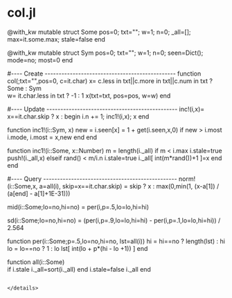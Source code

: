

# col.jl

@with_kw mutable struct Some
  pos=0; txt=""; w=1; n=0; 
  _all=[]; max=it.some.max; stale=false end

@with_kw mutable struct Sym
  pos=0; txt=""; w=1; n=0; 
  seen=Dict(); mode=no; most=0 end

#---- Create -----------------------------------------------
function col(;txt="",pos=0, c=it.char)
  x= c.less in txt||c.more in txt||c.num in txt ? Some : Sym  
  w= it.char.less in txt ? -1 : 1
  x(txt=txt, pos=pos, w=w) end

#---- Update -----------------------------------------------
inc!(i,x)=
  x==it.char.skip ? x : begin i.n += 1; inc1!(i,x); x end

function inc1!(i::Sym, x)
  new = i.seen[x] = 1 + get(i.seen,x,0)
  if new > i.most
    i.mode, i.most = x,new end end

function inc1!(i::Some, x::Number)
  m = length(i._all)
  if m < i.max 
    i.stale=true
    push!(i._all,x) 
  elseif rand() < m/i.n
    i.stale=true
    i._all[ int(m*rand())+1 ]=x end end

#---- Query ------------------------------------------------
norm!(i::Some,x, a=all(i), skip=x==it.char.skip) =
  skip ? x : max(0,min(1, (x-a[1]) / (a[end] - a[1]+1E-31))) 

mid(i::Some;lo=no,hi=no) = per(i,p=.5,lo=lo,hi=hi)

sd(i::Some;lo=no,hi=no)  = (per(i,p=.9,lo=lo,hi=hi) - 
                            per(i,p=.1,lo=lo,hi=hi)) / 2.564

function per(i::Some;p=.5,lo=no,hi=no, lst=all(i))
  hi = hi==no ? length(lst) : hi
  lo = lo==no ? 1           : lo
  lst[ int(lo + p*(hi - lo +1)) ] end

function all(i::Some)  
  if i.stale i._all=sort(i._all) end
  i.stale=false
  i._all end
````

</details>


